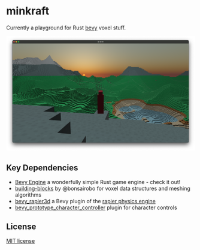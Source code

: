 # minkraft

Currently a playground for Rust [bevy](https://bevyengine.org/) voxel stuff.

![Terrain](https://github.com/superdump/minkraft/blob/gh-pages/images/Screenshot%202021-04-25%20at%2001.21.47.png)

## Key Dependencies

* [Bevy Engine](https://bevyengine.org/) a wonderfully simple Rust game engine - check it out!
* [building-blocks](https://github.com/bonsairobo/building-blocks) by @bonsairobo for voxel data structures and meshing algorithms
* [bevy_rapier3d](https://github.com/dimforge/bevy_rapier) a Bevy plugin of the [rapier physics engine](https://rapier.rs/)
* [bevy_prototype_character_controller](https://github.com/superdump/bevy_prototype_character_controller) plugin for character controls

## License

[MIT license](LICENSE)

